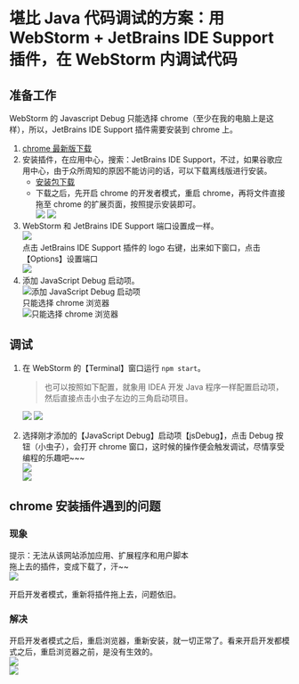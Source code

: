 # 堪比 Java 代码调试的方案：用 WebStorm + JetBrains IDE Support 插件，在 WebStorm 内调试代码
## 准备工作
WebStorm 的 Javascript Debug 只能选择 chrome（至少在我的电脑上是这样），所以，JetBrains IDE Support 插件需要安装到 chrome 上。
1. [chrome 最新版下载](http://chromecj.com/category/chrome/)
1. 安装插件，在应用中心，搜索：JetBrains IDE Support，不过，如果谷歌应用中心，由于众所周知的原因不能访问的话，可以下载离线版进行安装。
    * [安装包下载](./JetBrains-IDE-Support-2.0.9-Crx4.crx)
    * 下载之后，先开启 chrome 的开发者模式，重启 chrome，再将文件直接拖至 chrome 的扩展页面，按照提示安装即可。  
    ![](./images/WebStormDebugReact04.png)
    ![](./images/WebStormDebugReact05.png)
1. WebStorm 和 JetBrains IDE Support 端口设置成一样。  
    ![](./images/WebStormDebugReact03.png)  
    点击 JetBrains IDE Support 插件的 logo 右键，出来如下窗口，点击【Options】设置端口  
    ![](./images/WebStormDebugReact06.png)
1. 添加 JavaScript Debug 启动项。  
    ![添加 JavaScript Debug 启动项](./images/WebStormDebugReact01.png)  
    只能选择 chrome 浏览器  
    ![只能选择 chrome 浏览器](./images/WebStormDebugReact02.png)

## 调试
1. 在 WebStorm 的【Terminal】窗口运行 `npm start`。  
    > 也可以按照如下配置，就象用 IDEA 开发 Java 程序一样配置启动项，然后直接点击小虫子左边的三角启动项目。 
     
    ![](./images/WebStormDebugReact09.png)
    ![](./images/WebStormDebugReact08.png)
1. 选择刚才添加的【JavaScript Debug】启动项【jsDebug】，点击 Debug 按钮（小虫子），会打开 chrome 窗口，这时候的操作便会触发调试，尽情享受编程的乐趣吧~~~  
    ![](./images/WebStormDebugReact10.png)  
    ![](./images/WebStormDebugReact11.png)

## chrome 安装插件遇到的问题
### 现象
提示：无法从该网站添加应用、扩展程序和用户脚本  
拖上去的插件，变成下载了，汗~~  
![](./images/WebStormDebugReact12.png)
  
开启开发者模式，重新将插件拖上去，问题依旧。

### 解决
开启开发者模式之后，重启浏览器，重新安装，就一切正常了。看来开启开发都模式之后，重启浏览器之前，是没有生效的。  
![](./images/WebStormDebugReact13.png)  
![](./images/WebStormDebugReact14.png)

